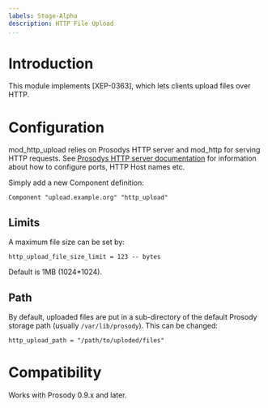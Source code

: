 ```yaml
---
labels: Stage-Alpha
description: HTTP File Upload
...
```


Introduction
============

This module implements [XEP-0363], which lets clients upload files over
HTTP.

Configuration
=============

mod\_http\_upload relies on Prosodys HTTP server and mod\_http for
serving HTTP requests. See [Prosodys HTTP server
documentation](https://prosody.im/doc/http) for information about how to
configure ports, HTTP Host names etc.

Simply add a new Component definition:

    Component "upload.example.org" "http_upload"

Limits
------

A maximum file size can be set by:

``` {.lua}
http_upload_file_size_limit = 123 -- bytes
```

Default is 1MB (1024*1024).

Path
----

By default, uploaded files are put in a sub-directory of the default
Prosody storage path (usually `/var/lib/prosody`). This can be changed:

``` {.lua}
http_upload_path = "/path/to/uploded/files"
```

Compatibility
=============

Works with Prosody 0.9.x and later.

